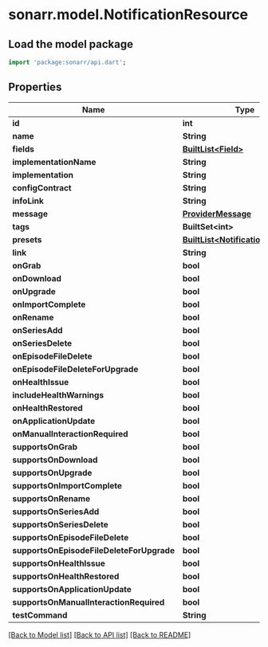# sonarr.model.NotificationResource

## Load the model package
```dart
import 'package:sonarr/api.dart';
```

## Properties
Name | Type | Description | Notes
------------ | ------------- | ------------- | -------------
**id** | **int** |  | [optional] 
**name** | **String** |  | [optional] 
**fields** | [**BuiltList&lt;Field&gt;**](Field.md) |  | [optional] 
**implementationName** | **String** |  | [optional] 
**implementation** | **String** |  | [optional] 
**configContract** | **String** |  | [optional] 
**infoLink** | **String** |  | [optional] 
**message** | [**ProviderMessage**](ProviderMessage.md) |  | [optional] 
**tags** | **BuiltSet&lt;int&gt;** |  | [optional] 
**presets** | [**BuiltList&lt;NotificationResource&gt;**](NotificationResource.md) |  | [optional] 
**link** | **String** |  | [optional] 
**onGrab** | **bool** |  | [optional] 
**onDownload** | **bool** |  | [optional] 
**onUpgrade** | **bool** |  | [optional] 
**onImportComplete** | **bool** |  | [optional] 
**onRename** | **bool** |  | [optional] 
**onSeriesAdd** | **bool** |  | [optional] 
**onSeriesDelete** | **bool** |  | [optional] 
**onEpisodeFileDelete** | **bool** |  | [optional] 
**onEpisodeFileDeleteForUpgrade** | **bool** |  | [optional] 
**onHealthIssue** | **bool** |  | [optional] 
**includeHealthWarnings** | **bool** |  | [optional] 
**onHealthRestored** | **bool** |  | [optional] 
**onApplicationUpdate** | **bool** |  | [optional] 
**onManualInteractionRequired** | **bool** |  | [optional] 
**supportsOnGrab** | **bool** |  | [optional] 
**supportsOnDownload** | **bool** |  | [optional] 
**supportsOnUpgrade** | **bool** |  | [optional] 
**supportsOnImportComplete** | **bool** |  | [optional] 
**supportsOnRename** | **bool** |  | [optional] 
**supportsOnSeriesAdd** | **bool** |  | [optional] 
**supportsOnSeriesDelete** | **bool** |  | [optional] 
**supportsOnEpisodeFileDelete** | **bool** |  | [optional] 
**supportsOnEpisodeFileDeleteForUpgrade** | **bool** |  | [optional] 
**supportsOnHealthIssue** | **bool** |  | [optional] 
**supportsOnHealthRestored** | **bool** |  | [optional] 
**supportsOnApplicationUpdate** | **bool** |  | [optional] 
**supportsOnManualInteractionRequired** | **bool** |  | [optional] 
**testCommand** | **String** |  | [optional] 

[[Back to Model list]](../README.md#documentation-for-models) [[Back to API list]](../README.md#documentation-for-api-endpoints) [[Back to README]](../README.md)


